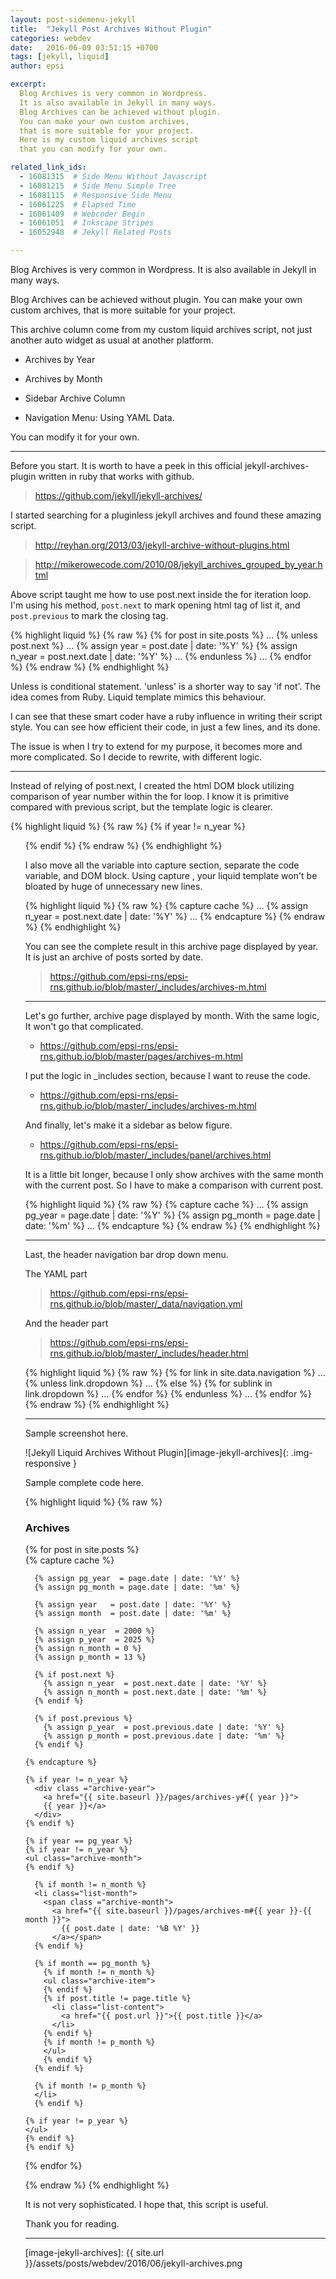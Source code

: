 ```yaml
---
layout: post-sidemenu-jekyll
title:  "Jekyll Post Archives Without Plugin"
categories: webdev
date:   2016-06-09 03:51:15 +0700
tags: [jekyll, liquid]
author: epsi

excerpt:
  Blog Archives is very common in Wordpress.
  It is also available in Jekyll in many ways.
  Blog Archives can be achieved without plugin.
  You can make your own custom archives,
  that is more suitable for your project.
  Here is my custom liquid archives script
  that you can modify for your own.

related_link_ids: 
  - 16081315  # Side Menu Without Javascript
  - 16081215  # Side Menu Simple Tree
  - 16081115  # Responsive Side Menu
  - 16061225  # Elapsed Time
  - 16061409  # Webcoder Begin
  - 16061051  # Inkscape Stripes
  - 16052948  # Jekyll Related Posts

---
```


Blog Archives is very common in Wordpress.
It is also available in Jekyll in many ways.

Blog Archives can be achieved without plugin.
You can make your own custom archives,
that is more suitable for your project.

This archive column come from
my custom liquid archives script,
not just another auto widget
as usual at another platform.

* Archives by Year

* Archives by Month

* Sidebar Archive Column

* Navigation Menu: Using YAML Data.

You can modify it for your own.

-- -- --

Before you start.
It is worth to have a peek in this official
jekyll-archives-plugin written in ruby that works with github.

> <https://github.com/jekyll/jekyll-archives/>

I started searching for a pluginless jekyll archives 
and found these amazing script.

> <http://reyhan.org/2013/03/jekyll-archive-without-plugins.html>

> <http://mikerowecode.com/2010/08/jekyll_archives_grouped_by_year.html>

Above script taught me how to use post.next inside the for iteration loop.
I'm  using his method, <code>post.next</code> to mark opening html tag of list it, 
and <code>post.previous</code> to mark the closing tag.

{% highlight liquid %}
{% raw %}
  {% for post in site.posts %}
  ...
    {% unless post.next %}
    ...
      {% assign year = post.date | date: '%Y' %}
      {% assign n_year = post.next.date | date: '%Y' %}
    ...
    {% endunless %}
  ...
  {% endfor %}
{% endraw %}
{% endhighlight %}
    
Unless is conditional statement.
'unless' is a shorter way to say 'if not'.
The idea comes from Ruby.
Liquid template mimics this behaviour.

I can see that these smart coder have
a ruby influence in writing their script style.
You can see how efficient their code,
in just a few lines, and its done.

The issue is when I try to extend for my purpose,
it becomes more and more complicated.
So I decide to rewrite, with different logic.

-- -- --

Instead of relying of post.next, 
I created the html DOM block
utilizing comparison of year number within the for loop.
I know it is primitive compared with previous script,
but the template logic is clearer.

{% highlight liquid %}
{% raw %}
    {% if year != n_year %}
    <ul class="archive-item">
    {% endif %}
{% endraw %}
{% endhighlight %}

I also move all the variable into capture section,
separate the code variable, and DOM block.
Using capture , your liquid template
won't be bloated by huge of unnecessary new lines.

{% highlight liquid %}
{% raw %}
    {% capture cache %}
    ...
      {% assign n_year = post.next.date | date: '%Y' %}
    ...
    {% endcapture %} 
{% endraw %}
{% endhighlight %}
     
You can see the complete result in this archive page displayed by year.
It is just an archive of posts sorted by date.

> <https://github.com/epsi-rns/epsi-rns.github.io/blob/master/_includes/archives-m.html>

-- -- --

Let's go further, archive page displayed by month.
With the same logic, It won't go that complicated.

*	<https://github.com/epsi-rns/epsi-rns.github.io/blob/master/pages/archives-m.html>

I put the logic in _includes section,
because I want to reuse the code.

*	<https://github.com/epsi-rns/epsi-rns.github.io/blob/master/_includes/archives-m.html>

And finally, let's make it a sidebar as below figure.

*	<https://github.com/epsi-rns/epsi-rns.github.io/blob/master/_includes/panel/archives.html>

It is a little bit longer,
because I only show archives with the same month with the current post.
So I have to make a comparison with current post.

{% highlight liquid %}
{% raw %}
    {% capture cache %}
    ...
      {% assign pg_year  = page.date | date: '%Y' %}
      {% assign pg_month = page.date | date: '%m' %}
    ...
    {% endcapture %}
{% endraw %}
{% endhighlight %}

-- -- --

Last, the header navigation bar drop down menu.

The YAML part

> <https://github.com/epsi-rns/epsi-rns.github.io/blob/master/_data/navigation.yml>

And the header part

> <https://github.com/epsi-rns/epsi-rns.github.io/blob/master/_includes/header.html>

{% highlight liquid %}
{% raw %}
    {% for link in site.data.navigation %}
    ...
      {% unless link.dropdown %}
      ...
      {% else %}
        {% for sublink in link.dropdown %}
        ...
        {% endfor %}
      {% endunless %}
    ...
    {% endfor %}
{% endraw %}
{% endhighlight %}
    
-- -- --

Sample screenshot here.


![Jekyll Liquid Archives Without Plugin][image-jekyll-archives]{: .img-responsive }

Sample complete code here.

{% highlight liquid %}
{% raw %}
<div class="panel panel-primary">
  <div class="panel-heading">
    <h3 class="panel-title pull-left">Archives</h3>
    <span class="fa fa-archive pull-right"></span>
    <div class="clearfix"></div>
  </div>
  <div class="panel-body">

  {% for post in site.posts %}  
    {% capture cache %}

      {% assign pg_year  = page.date | date: '%Y' %}
      {% assign pg_month = page.date | date: '%m' %}
    
      {% assign year   = post.date | date: '%Y' %}
      {% assign month  = post.date | date: '%m' %}    
      
      {% assign n_year  = 2000 %}
      {% assign p_year  = 2025 %}
      {% assign n_month = 0 %}
      {% assign p_month = 13 %}    
    
      {% if post.next %}
        {% assign n_year  = post.next.date | date: '%Y' %}
        {% assign n_month = post.next.date | date: '%m' %}
      {% endif %}

      {% if post.previous %}
        {% assign p_year  = post.previous.date | date: '%Y' %}
        {% assign p_month = post.previous.date | date: '%m' %}
      {% endif %}  
      
    {% endcapture %}
    
    {% if year != n_year %}       
      <div class ="archive-year">
        <a href="{{ site.baseurl }}/pages/archives-y#{{ year }}">
        {{ year }}</a>
      </div>
    {% endif %}

    {% if year == pg_year %}    
    {% if year != n_year %}
    <ul class="archive-month">
    {% endif %}

      {% if month != n_month %}
      <li class="list-month">
        <span class ="archive-month">
          <a href="{{ site.baseurl }}/pages/archives-m#{{ year }}-{{ month }}">
            {{ post.date | date: '%B %Y' }}
          </a></span>
      {% endif %}
      
      {% if month == pg_month %}
        {% if month != n_month %}
        <ul class="archive-item">
        {% endif %}
        {% if post.title != page.title %}
          <li class="list-content">    
            <a href="{{ post.url }}">{{ post.title }}</a>        
          </li>
        {% endif %}
        {% if month != p_month %}          
        </ul>   
        {% endif %}
      {% endif %}
      
      {% if month != p_month %}
      </li>
      {% endif %}
    
    {% if year != p_year %}
    </ul>
    {% endif %}
    {% endif %}
    
  {% endfor %}
  </div>
</div> 

{% endraw %}
{% endhighlight %}

It is not very sophisticated.
I hope that, this script is useful.


Thank you for reading.

---

[//]: <> ( -- -- -- links below -- -- -- )

[image-jekyll-archives]: {{ site.url }}/assets/posts/webdev/2016/06/jekyll-archives.png

